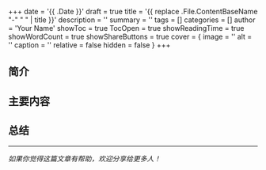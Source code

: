 +++
date = '{{ .Date }}'
draft = true
title = '{{ replace .File.ContentBaseName "-" " " | title }}'
description = ''
summary = ''
tags = []
categories = []
author = 'Your Name'
showToc = true
TocOpen = true
showReadingTime = true
showWordCount = true
showShareButtons = true
cover = {
    image = ''
    alt = ''
    caption = ''
    relative = false
    hidden = false
}
+++

<!-- 在这里开始写你的文章内容 -->

## 简介

<!-- 文章简介 -->

## 主要内容

<!-- 文章主体内容 -->

## 总结

<!-- 文章总结 -->

---

*如果你觉得这篇文章有帮助，欢迎分享给更多人！*
